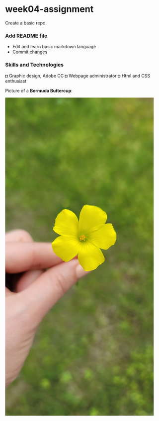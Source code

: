 # week04-assignment
Create a basic repo.

### Add README file

- Edit and learn basic markdown language
- Commit changes

### Skills and Technologies

◘ Graphic design, Adobe CC
◘ Webpage administrator
◘ Html and CSS enthusiast

Picture of a **Bermuda Buttercup**:

![yellow flower.jpg](https://github.com/G-Vasq/week04-assignment/blob/main/yellow%20flower.jpg)
